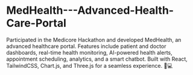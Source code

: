 # MedHealth---Advanced-Health-Care-Portal
Participated in the Medicore Hackathon and developed MedHealth, an advanced healthcare portal. Features include patient and doctor dashboards, real-time health monitoring, AI-powered health alerts, appointment scheduling, analytics, and a smart chatbot. Built with React, TailwindCSS, Chart.js, and Three.js for a seamless experience. 🌟💻
